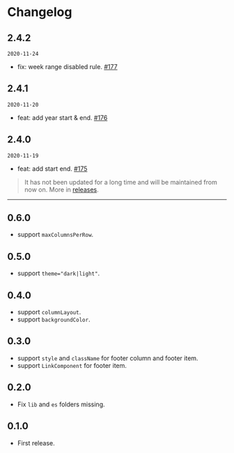# Changelog
## 2.4.2

`2020-11-24`

- fix: week range disabled rule. [#177](https://github.com/react-component/picker/pull/177)

## 2.4.1

`2020-11-20`

- feat: add year start & end. [#176](https://github.com/react-component/picker/pull/176)

## 2.4.0

`2020-11-19`

- feat: add start end. [#175](https://github.com/react-component/picker/pull/175)

> It has not been updated for a long time and will be maintained from now on. More in [releases](https://github.com/react-component/picker/releases).

---
## 0.6.0

- support `maxColumnsPerRow`.

## 0.5.0

- support `theme="dark|light"`.

## 0.4.0

- support `columnLayout`.
- support `backgroundColor`.

## 0.3.0

- support `style` and `className` for footer column and footer item.
- support `LinkComponent` for footer item.

## 0.2.0

- Fix `lib` and `es` folders missing.

## 0.1.0

- First release.

